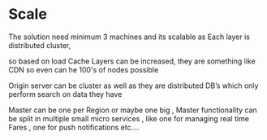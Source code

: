 # Scale

The solution need minimum 3 machines and its scalable as Each layer is distributed cluster, 

so based on load Cache Layers can be increased, they are something like CDN so even can he 100's of nodes possible

Origin server can be cluster as well as they are distributed DB’s which only perform search on data they have  

Master can be one per Region or maybe one big , Master functionality can be split in multiple small micro services , like one for managing real time Fares , one for push notifications etc.… 

